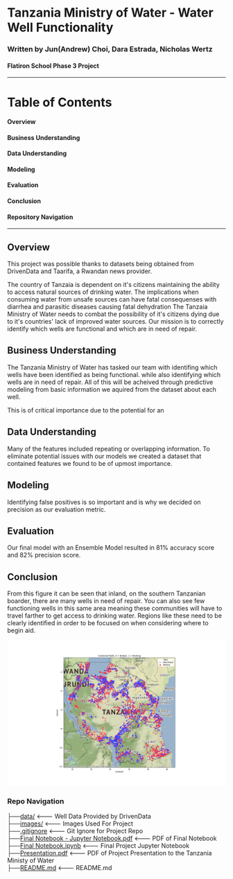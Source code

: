 # **Tanzania Ministry of Water** - Water Well Functionality  
### Written by Jun(Andrew) Choi, Dara Estrada, Nicholas Wertz
#### Flatiron School Phase 3 Project  
----

# Table of Contents
#### Overview
#### Business Understanding
#### Data Understanding
#### Modeling
#### Evaluation
#### Conclusion
#### Repository Navigation

---

## Overview
This project was possible thanks to datasets being obtained from DrivenData and Taarifa, a Rwandan news provider. 

The country of Tanzaia is dependent on it's citizens maintaining the ability to access natural sources of drinking water. 
The implications when consuming water from unsafe sources can have fatal consequenses with diarrhea and parasitic diseases causing fatal dehydration
The Tanzaia Ministry of Water needs to combat the possibility of it's citizens dying due to it's countries' lack of improved water sources. Our mission is to correctly identify which wells are functional and which are in need of repair. 


## Business Understanding

The Tanzania Ministry of Water has tasked our team with identifing which wells have been identified as being functional. while also identifying which wells are in need of repair. All of this will be acheived through predictive modeling from basic information we aquired from the dataset about each well.

This is of critical importance due to the potential for an


## Data Understanding

Many of the features included repeating or overlapping information. To eliminate potential issues with our models we created a dataset that contained features we found to be of upmost importance.


## Modeling

 Identifying false positives is so important and is why we decided on precision as our evaluation metric.


## Evaluation

Our final model with an Ensemble Model resulted in 81% accuracy score and 82% precision score.


## Conclusion

From this figure it can be seen that inland, on the southern Tanzanian boarder, there are many wells in need of repair. You can also see few functioning wells in this same area meaning these communities will have to travel farther to get access to drinking water. Regions like these need to be clearly identified in order to be focused on when considering where to begin aid.

![Combined Map](images/combo.png)



### Repo Navigation 
├──[data/](https://bit.ly/3CGlbiD)     <--- Well Data Provided by DrivenData <br> 
├──[images/](https://bit.ly/3JdpAfw)     <--- Images Used For Project <br> 
├──[.gitignore](https://bit.ly/3Jf9D8r)     <--- Git Ignore for Project Repo <br> 
├──[Final Notebook - Jupyter Notebook.pdf](https://bit.ly/3CF0ovO)     <--- PDF of Final Notebook <br> 
├──[Final Notebook.ipynb](https://bit.ly/3q1c5rD)     <--- Final Project Jupyter Notebook <br>
├──[Presentation.pdf](https://bit.ly/3i2zO6v)     <--- PDF of Project Presentation to the Tanzania Ministy of Water <br>
├──[README.md](https://bit.ly/3w1luDp)     <--- README.md <br>

